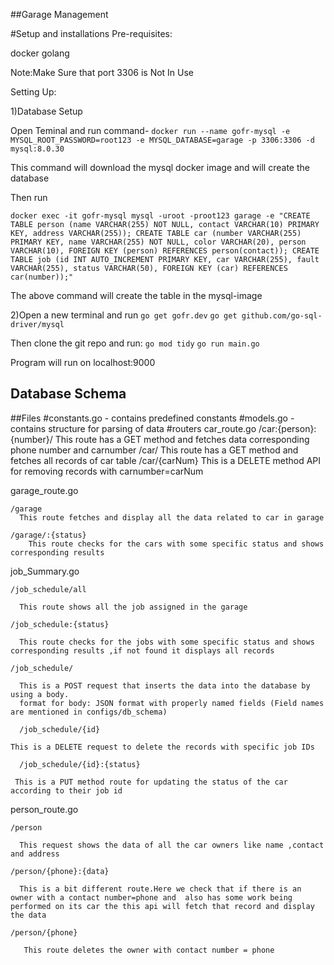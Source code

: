 ##Garage Management


#Setup and installations
Pre-requisites:

docker
golang

Note:Make Sure that port 3306 is Not In Use


Setting Up:

1)Database Setup

Open Teminal and run command-
`docker run --name gofr-mysql -e MYSQL_ROOT_PASSWORD=root123 -e MYSQL_DATABASE=garage -p 3306:3306 -d mysql:8.0.30`

This command will download the mysql docker image and will create the database

Then run

`docker exec -it gofr-mysql mysql -uroot -proot123 garage -e "CREATE TABLE person (name VARCHAR(255) NOT NULL, contact VARCHAR(10) PRIMARY KEY, address VARCHAR(255)); CREATE TABLE car (number VARCHAR(255) PRIMARY KEY, name VARCHAR(255) NOT NULL, color VARCHAR(20), person VARCHAR(10), FOREIGN KEY (person) REFERENCES person(contact)); CREATE TABLE job (id INT AUTO_INCREMENT PRIMARY KEY, car VARCHAR(255), fault VARCHAR(255), status VARCHAR(50), FOREIGN KEY (car) REFERENCES car(number));"`

The above command will create the table in the mysql-image

2)Open  a new terminal and run
    `go get gofr.dev`
	`go get github.com/go-sql-driver/mysql`


Then clone the git repo and run:
`go mod tidy`
`go run main.go`

Program will run on localhost:9000

## Database Schema
 


##Files
#constants.go - contains predefined constants
#models.go - contains structure for parsing of data 
#routers
	car_route.go
		/car:{person}:{number}/
			This route has a GET method and fetches data 	corresponding phone number and carnumber
		/car/
			This route has a GET method and fetches all records 
			of car table
		/car/{carNum}
			This is a DELETE method API for removing records with carnumber=carNum
  
garage_route.go

    /garage 
      This route fetches and display all the data related to car in garage

    /garage/:{status}
    	This route checks for the cars with some specific status and shows corresponding results

job_Summary.go

    /job_schedule/all
    
      This route shows all the job assigned in the garage
    
    /job_schedule:{status}
    
      This route checks for the jobs with some specific status and shows corresponding results ,if not found it displays all records
    
    /job_schedule/
    
      This is a POST request that inserts the data into the database by using a body.
      format for body: JSON format with properly named fields (Field names are mentioned in configs/db_schema)
      
      /job_schedule/{id}
      
	This is a DELETE request to delete the records with specific job IDs
      
      /job_schedule/{id}:{status}
        
	 This is a PUT method route for updating the status of the car according to their job id
  
  person_route.go
    
    /person
    
      This request shows the data of all the car owners like name ,contact and address
    
    /person/{phone}:{data}
    
      This is a bit different route.Here we check that if there is an owner with a contact number=phone and  also has some work being performed on its car the this api will fetch that record and display the data
   
    /person/{phone}
    
       This route deletes the owner with contact number = phone
  

    


